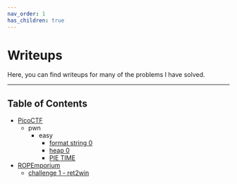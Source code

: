 ```yaml
---
nav_order: 1
has_children: true
---
```


# Writeups

Here, you can find writeups for many of the problems I have solved.

---

## Table of Contents
- [PicoCTF](PicoCTF/)
    - pwn
        - easy
            - [format string 0](PicoCTF/pwn/easy/format_string_0.md)
            - [heap 0](PicoCTF/pwn/easy/heap_0.md)
            - [PIE TIME](PicoCTF/pwn/easy/pie_time.md)
- [ROPEmporium](ROPEmporium/)
    - [challenge 1 - ret2win](ROPEmporium/challenge1%20-%20ret2win.md)